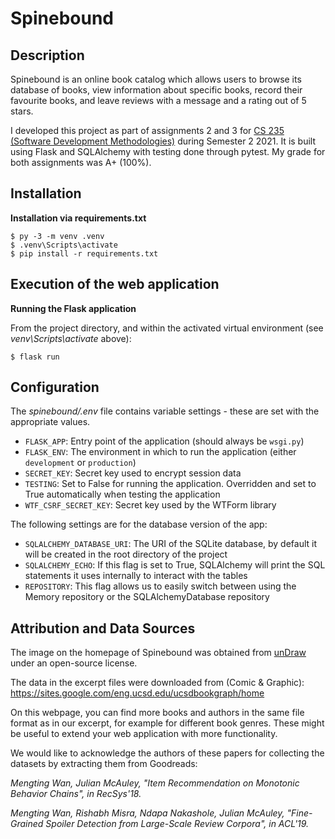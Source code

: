 # Spinebound


## Description
Spinebound is an online book catalog which allows users to browse its database of books, view information about specific books, record their favourite books, and leave reviews with a message and a rating out of 5 stars.

I developed this project as part of assignments 2 and 3 for [CS 235 (Software Development Methodologies)](https://courseoutline.auckland.ac.nz/dco/course/COMPSCI/235/1215) during Semester 2 2021. It is built using Flask and SQLAlchemy with testing done through pytest. My grade for both assignments was A+ (100%).


## Installation

**Installation via requirements.txt**

```shell
$ py -3 -m venv .venv
$ .venv\Scripts\activate
$ pip install -r requirements.txt
```

## Execution of the web application

**Running the Flask application**

From the project directory, and within the activated virtual environment (see *venv\Scripts\activate* above):

````shell
$ flask run
```` 

## Configuration

The *spinebound/.env* file contains variable settings - these are set with the appropriate values.

* `FLASK_APP`: Entry point of the application (should always be `wsgi.py`)
* `FLASK_ENV`: The environment in which to run the application (either `development` or `production`)
* `SECRET_KEY`: Secret key used to encrypt session data
* `TESTING`: Set to False for running the application. Overridden and set to True automatically when testing the application
* `WTF_CSRF_SECRET_KEY`: Secret key used by the WTForm library

The following settings are for the database version of the app:
* `SQLALCHEMY_DATABASE_URI`: The URI of the SQLite database, by default it will be created in the root directory of the project
* `SQLALCHEMY_ECHO`: If this flag is set to True, SQLAlchemy will print the SQL statements it uses internally to interact with the tables
* `REPOSITORY`: This flag allows us to easily switch between using the Memory repository or the SQLAlchemyDatabase repository

## Attribution and Data Sources

The image on the homepage of Spinebound was obtained from [unDraw](https://undraw.co/) under an open-source license.

The data in the excerpt files were downloaded from (Comic & Graphic):
https://sites.google.com/eng.ucsd.edu/ucsdbookgraph/home

On this webpage, you can find more books and authors in the same file format as in our excerpt, for example for different book genres. 
These might be useful to extend your web application with more functionality.

We would like to acknowledge the authors of these papers for collecting the datasets by extracting them from Goodreads:

*Mengting Wan, Julian McAuley, "Item Recommendation on Monotonic Behavior Chains", in RecSys'18.*

*Mengting Wan, Rishabh Misra, Ndapa Nakashole, Julian McAuley, "Fine-Grained Spoiler Detection from Large-Scale Review Corpora", in ACL'19.*
